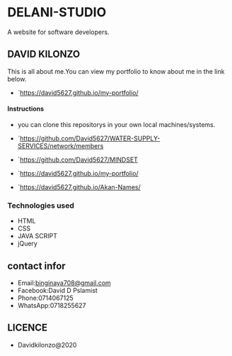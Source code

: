 # DELANI-STUDIO
A website for software developers.

## DAVID KILONZO
This is all about me.You can view my portfolio to know about me in the link below.
* `https://david5627.github.io/my-portfolio/

#### Instructions
* you can clone this repositorys in your own local machines/systems.
* `https://github.com/David5627/WATER-SUPPLY-SERVICES/network/members

* `https://github.com/David5627/MINDSET
* `https://david5627.github.io/my-portfolio/
* `https://david5627.github.io/Akan-Names/


### Technologies used
 * HTML
 * CSS
 * JAVA SCRIPT
 * jQuery

 ## contact infor
 * Email:binginaya708@gmail.com
 * Facebook:David D Pslamist
 * Phone:0714067125
 * WhatsApp:0718255627

 ## LICENCE
 
 * Davidkilonzo@2020